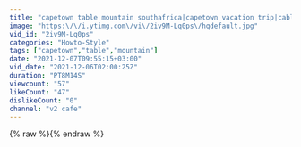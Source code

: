 ```yaml
---
title: "capetown table mountain southafrica|capetown vacation trip|cable car|wonders of nature"
image: "https:\/\/i.ytimg.com\/vi\/2iv9M-Lq0ps\/hqdefault.jpg"
vid_id: "2iv9M-Lq0ps"
categories: "Howto-Style"
tags: ["capetown","table","mountain"]
date: "2021-12-07T09:55:15+03:00"
vid_date: "2021-12-06T02:00:25Z"
duration: "PT8M14S"
viewcount: "57"
likeCount: "47"
dislikeCount: "0"
channel: "v2 cafe"
---
```

{% raw %}{% endraw %}
